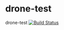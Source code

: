 # drone-test
drone-test
[![Build Status](https://a100-59-125-76-249.ngrok.io/api/badges/Milesfeng/drone-test/status.svg?ref=refs/heads/main)](https://a100-59-125-76-249.ngrok.io/Milesfeng/drone-test)
